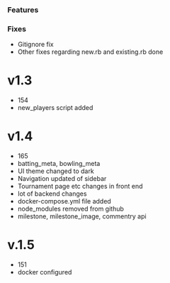 ### Features

### Fixes
- Gitignore fix 
- Other fixes regarding new.rb and existing.rb done

# v1.3
- 154
- new_players script added

# v1.4
- 165
- batting_meta, bowling_meta
- UI theme changed to dark
- Navigation updated of sidebar
- Tournament page etc changes in front end
- lot of backend changes
- docker-compose.yml file added
- node_modules removed from github
- milestone, milestone_image, commentry api



# v.1.5
- 151
- docker configured
